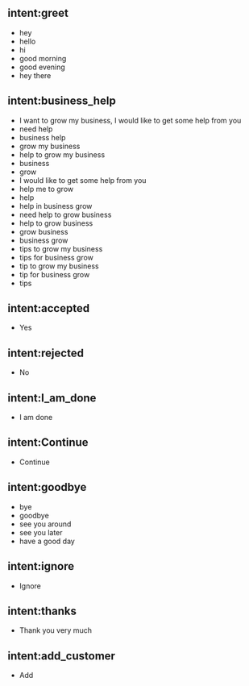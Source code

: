 ## intent:greet
- hey
- hello
- hi
- good morning
- good evening
- hey there

## intent:business_help
- I want to grow my business, I would like to get some help from you
- need help
- business help
- grow my business
- help to grow my business
- business
- grow
- I would like to get some help from you
- help me to grow
- help
- help in business grow
- need help to grow business
- help to grow business
- grow business
- business grow
- tips to grow my business
- tips for business grow
- tip to grow my business
- tip for business grow
- tips

## intent:accepted
- Yes

## intent:rejected
- No

## intent:I_am_done
- I am done

## intent:Continue
- Continue

## intent:goodbye
- bye
- goodbye
- see you around
- see you later
- have a good day

## intent:ignore
- Ignore

## intent:thanks
- Thank you very much

## intent:add_customer
- Add

